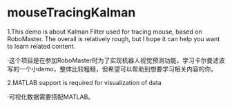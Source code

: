 # mouseTracingKalman
1.This demo is about Kalman Filter used for tracing mouse, based on RoboMaster. The overall is relatively rough, but I hope it can help you want to learn related content.

·这个项目是在参加RoboMaster时为了实现机器人视觉预测功能，学习卡尔曼滤波写的一个小demo，整体比较粗糙，但希望可以帮助到想要学习相关内容的你。

2.MATLAB support is required for visualization of data

·可视化数据需要搭配MATLAB。
